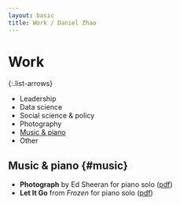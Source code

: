 ```yaml
---
layout: basic
title: Work / Daniel Zhao
---
```


# Work

{:.list-arrows}
- Leadership
- Data science
- Social science & policy
- Photography
- [Music & piano](#music)
- Other

## Music & piano {#music}

- **Photograph** by Ed Sheeran for piano solo ([pdf](https://drive.google.com/file/d/0B0wuRJcMeNcvbkRCZ2hSampQeG8/view?usp=sharing))
- **Let It Go** from *Frozen* for piano solo ([pdf](https://drive.google.com/file/d/0B0wuRJcMeNcvZUdfUV81Z00xU1k/view?usp=sharing))